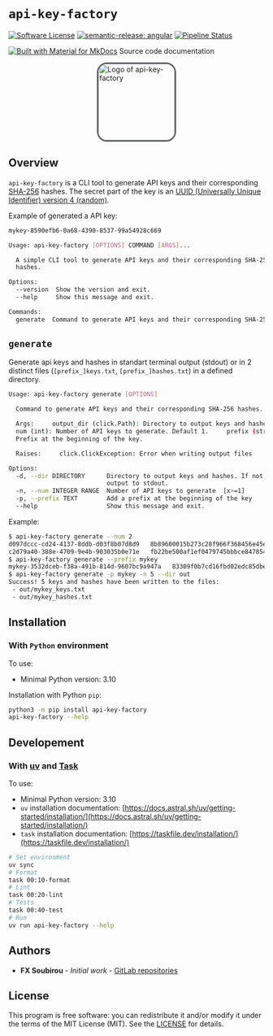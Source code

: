 # `api-key-factory`

[![Software License](https://img.shields.io/badge/license-MIT-informational.svg?style=for-the-badge)](LICENSE)
[![semantic-release: angular](https://img.shields.io/badge/semantic--release-angular-e10079?logo=semantic-release&style=for-the-badge)](https://github.com/semantic-release/semantic-release)
[![Pipeline Status](https://img.shields.io/gitlab/pipeline-status/op_so/projects/api-key-factory?style=for-the-badge)](https://gitlab.com/op_so/projects/api-key-factory/pipelines)

[![Built with Material for MkDocs](https://img.shields.io/badge/Material_for_MkDocs-526CFE?style=for-the-badge&logo=MaterialForMkDocs&logoColor=white)](https://op_so.gitlab.io/projects/api-key-factory/) Source code documentation

<img src="https://gitlab.com/op_so/projects/api-key-factory/-/raw/main/api_key_factory.png?ref_type=heads" alt="Logo of api-key-factory" width="150px" height="150px" style="display: block; margin: 0 auto; border: solid; border-color: #5f6368; border-radius: 20px;">

## Overview

`api-key-factory` is a CLI tool to generate API keys and their corresponding [SHA-256](https://en.wikipedia.org/wiki/SHA-2) hashes. The secret part of the key is an [UUID (Universally Unique Identifier) version 4 (random)](https://en.wikipedia.org/wiki/Universally_unique_identifier#Version_4_(random)).

Example of generated a API key:

```bash
mykey-8590efb6-0a68-4390-8537-99a54928c669
```

```bash
Usage: api-key-factory [OPTIONS] COMMAND [ARGS]...

  A simple CLI tool to generate API keys and their corresponding SHA-256
  hashes.

Options:
  --version  Show the version and exit.
  --help     Show this message and exit.

Commands:
  generate  Command to generate API keys and their corresponding SHA-256...
```

## `generate`

Generate api keys and hashes in standart terminal output (stdout) or in 2 distinct files (`[prefix_]keys.txt`, `[prefix_]hashes.txt`) in a defined directory.

```bash
Usage: api-key-factory generate [OPTIONS]

  Command to generate API keys and their corresponding SHA-256 hashes.

  Args:     output_dir (click.Path): Directory to output keys and hashes.
  num (int): Number of API keys to generate. Default 1.     prefix (str):
  Prefix at the beginning of the key.

  Raises:     click.ClickException: Error when writing output files

Options:
  -d, --dir DIRECTORY      Directory to output keys and hashes. If not set
                           output to stdout.
  -n, --num INTEGER RANGE  Number of API keys to generate  [x>=1]
  -p, --prefix TEXT        Add a prefix at the beginning of the key
  --help                   Show this message and exit.
```

Example:

```bash
$ api-key-factory generate --num 2
d097dccc-cd24-4137-8ddb-d03f8b07d8d9   8b89600015b273c28f966f368456e45e01df239a36bf939ff72a16881f775679
c2d79a40-388e-4709-9e4b-903035b0e71e   fb22be500af1ef0479745bbbce847854da33f5e910361ad278e0282995b95f4d
$ api-key-factory generate --prefix mykey
mykey-3532dceb-f38a-491b-814d-9607bc9a947a   83309f0b7cd16fbd02edc85dbe32fc3326367618cf80a885f649d8e4eaeb43b3
$ api-key-factory generate -p mykey -n 5 --dir out
Success! 5 keys and hashes have been written to the files:
 - out/mykey_keys.txt
 - out/mykey_hashes.txt
```

## Installation

### With `Python` environment

To use:

- Minimal Python version: 3.10

Installation with Python `pip`:

```bash
python3 -m pip install api-key-factory
api-key-factory --help
```

## Developement

### With [uv](https://docs.astral.sh/uv/) and [Task](https://taskfile.dev/)

To use:

- Minimal Python version: 3.10
- `uv` installation documentation: [https://docs.astral.sh/uv/getting-started/installation/](https://docs.astral.sh/uv/getting-started/installation/)
- `task` installation documentation: [https://taskfile.dev/installation/](https://taskfile.dev/installation/)

```bash
# Set environment
uv sync
# Format
task 00:10-format
# Lint
task 00:20-lint
# Tests
task 00:40-test
# Run
uv run api-key-factory --help
```

## Authors

<!-- vale off -->
- **FX Soubirou** - *Initial work* - [GitLab repositories](https://gitlab.com/op_so)
<!-- vale on -->

## License

<!-- vale off -->
This program is free software: you can redistribute it and/or modify it under the terms of the MIT License (MIT).
See the [LICENSE](https://opensource.org/licenses/MIT) for details.
<!-- vale on -->
